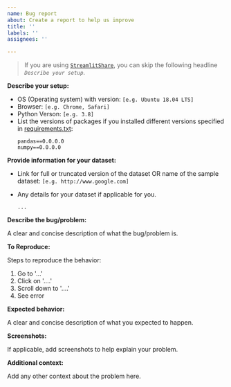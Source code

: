 ```yaml
---
name: Bug report
about: Create a report to help us improve
title: ''
labels: ''
assignees: ''

---
```


> If you are using [`StreamlitShare`](https://mannlabs-OmicLearn-omiclearnomic-learn-hr6cd1.streamlitapp.com/), you can skip the following headline _`Describe your setup`_.

**Describe your setup:**
 - OS (Operating system) with version: `[e.g. Ubuntu 18.04 LTS]`
 - Browser: `[e.g. Chrome, Safari]`
 - Python Verson: `[e.g. 3.8]`
 - List the versions of packages if you installed different versions specified in [requirements.txt](https://github.com/MannLabs/OmicLearn/blob/master/requirements.txt):
   ```
   pandas==0.0.0.0
   numpy==0.0.0.0
   ```

**Provide information for your dataset:**

- Link for full or truncated version of the dataset OR name of the sample dataset: `[e.g. http://www.google.com]`
- Any details for your dataset if applicable for you.

  ```
  ...
  ```

**Describe the bug/problem:**

A clear and concise description of what the bug/problem is.

**To Reproduce:**

Steps to reproduce the behavior:
1. Go to '...'
2. Click on '....'
3. Scroll down to '....'
4. See error

**Expected behavior:**

A clear and concise description of what you expected to happen.

**Screenshots:**

If applicable, add screenshots to help explain your problem.

**Additional context:**

Add any other context about the problem here.
